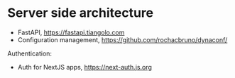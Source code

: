 # Server side architecture



- FastAPI, https://fastapi.tiangolo.com
- Configuration management, https://github.com/rochacbruno/dynaconf/


Authentication:
- Auth for NextJS apps, https://next-auth.js.org